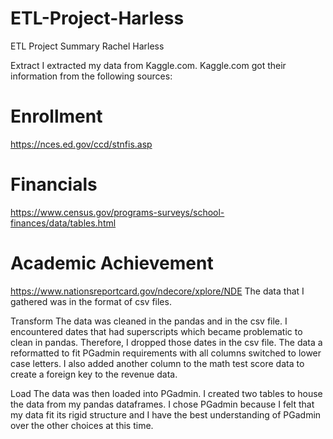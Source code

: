 # ETL-Project-Harless
ETL Project Summary								Rachel Harless

Extract
I extracted my data from Kaggle.com.  Kaggle.com got their information from the following sources:
# Enrollment
https://nces.ed.gov/ccd/stnfis.asp
# Financials
https://www.census.gov/programs-surveys/school-finances/data/tables.html
# Academic Achievement
https://www.nationsreportcard.gov/ndecore/xplore/NDE
The data that I gathered was in the format of csv files. 

Transform
The data was cleaned in the pandas and in the csv file.  I encountered dates that had superscripts which became problematic to clean in pandas.  Therefore, I dropped those dates in the csv file.  The data a reformatted to fit PGadmin requirements with all columns switched to lower case letters. I also added another column to the math test score data to create a foreign key to the revenue data. 

Load
The data was then loaded into PGadmin.  I created two tables to house the data from my pandas dataframes.  I chose PGadmin because I felt that my data fit its rigid structure and I have the best understanding of PGadmin over the other choices at this time. 
